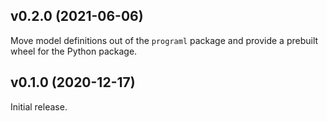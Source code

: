## v0.2.0 (2021-06-06)

Move model definitions out of the `programl` package and provide a prebuilt
wheel for the Python package.

## v0.1.0 (2020-12-17)

Initial release.
